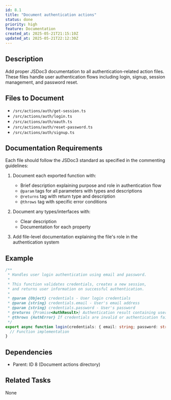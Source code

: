 ```yaml
---
id: 8.1
title: "Document authentication actions"
status: done
priority: high
feature: Documentation
created_at: 2025-05-21T21:15:10Z
updated_at: 2025-05-21T22:12:30Z
---
```


## Description

Add proper JSDoc3 documentation to all authentication-related action files. These files handle user authentication flows including login, signup, session management, and password reset.

## Files to Document

- `/src/actions/auth/get-session.ts`
- `/src/actions/auth/login.ts`
- `/src/actions/auth/oauth.ts`
- `/src/actions/auth/reset-password.ts`
- `/src/actions/auth/signup.ts`

## Documentation Requirements

Each file should follow the JSDoc3 standard as specified in the commenting guidelines:

1. Document each exported function with:
   - Brief description explaining purpose and role in authentication flow
   - `@param` tags for all parameters with types and descriptions
   - `@returns` tag with return type and description
   - `@throws` tag with specific error conditions

2. Document any types/interfaces with:
   - Clear description
   - Documentation for each property

3. Add file-level documentation explaining the file's role in the authentication system

## Example

```typescript
/**
 * Handles user login authentication using email and password.
 * 
 * This function validates credentials, creates a new session,
 * and returns user information on successful authentication.
 *
 * @param {Object} credentials - User login credentials
 * @param {string} credentials.email - User's email address
 * @param {string} credentials.password - User's password
 * @returns {Promise<AuthResult>} Authentication result containing user data and token
 * @throws {AuthError} If credentials are invalid or authentication fails
 */
export async function login(credentials: { email: string; password: string }): Promise<AuthResult> {
  // Function implementation
}
```

## Dependencies

- Parent: ID 8 (Document actions directory)

## Related Tasks

None
